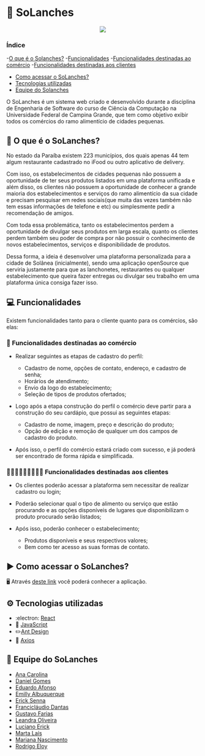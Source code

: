 
# 🍟 SoLanches

<p align=center>
  <img
 src="https://user-images.githubusercontent.com/50140771/128458981-b4a6d117-a5b1-4399-abc4-03f085c99032.png"/> 
</p>

### Índice
-[O que é o Solanches?]()
-[Funcionalidades]()
  -[Funcionalidades destinadas ao comércio]()
  -[Funcionalidades destinadas aos clientes]()
 - [Como acessar o SoLanches?]()
 - [Tecnologias utilizadas]()
 - [Equipe do Solanches]()


O SoLanches é um sistema web criado e desenvolvido durante a disciplina de Engenharia de Software do curso de Ciência da Computação na Universidade Federal de Campina Grande, que tem como objetivo exibir todos os comércios do ramo alimentício de cidades pequenas.

## 📝 O que é o SoLanches?

No estado da Paraíba existem 223 municípios, dos quais apenas 44 tem algum restaurante cadastrado no iFood ou outro aplicativo de delivery. 

Com isso, os estabelecimentos  de cidades pequenas não possuem a oportunidade de ter seus produtos listados em uma plataforma unificada e além disso, os clientes não possuem a oportunidade de conhecer a grande maioria dos estabelecimentos e serviços do ramo alimentício da sua cidade e precisam pesquisar em redes sociais(que muita das vezes também não tem essas informações de telefone e etc) ou simplesmente pedir a recomendação de amigos.

Com toda essa problemática, tanto os estabelecimentos perdem a oportunidade de divulgar seus produtos em larga escala, quanto os clientes perdem também seu poder de compra por não possuir o conhecimento de novos estabelecimentos, serviços e disponibilidade de produtos.

Dessa forma, a ideia é desenvolver uma plataforma personalizada para a cidade de Solânea (inicialmente), sendo uma aplicação openSource que serviria justamente para que as lanchonetes, restaurantes ou qualquer estabelecimento que queira fazer entregas ou divulgar seu trabalho em uma plataforma única consiga fazer isso.


## :computer: Funcionalidades

Existem funcionalidades tanto para o cliente quanto para os comércios, são elas:

### :convenience_store: Funcionalidades destinadas ao comércio

- Realizar  seguintes as etapas de cadastro do perfil:
  - Cadastro de nome, opções de contato, endereço, e cadastro de senha;
  - Horários de atendimento;
  - Envio da logo do estabelecimento;
  - Seleção de tipos de produtos ofertados;

- Logo após a etapa construção do perfil o comércio deve partir para a construção do seu cardápio, que possui as seguintes etapas:
  - Cadastro de nome, imagem, preço e descrição do produto;
  -  Opção de edição e remoção de qualquer um dos campos de cadastro do produto.

- Após isso, o perfil do comércio estará criado com sucesso, e já poderá ser encontrado de forma rápida e simplificada.

### 👩🏼‍💻👨🏻‍💻👩🏾‍💻 Funcionalidades destinadas aos clientes

- Os clientes poderão acessar a plataforma sem necessitar de realizar cadastro ou login;

- Poderão selecionar qual o tipo de alimento ou serviço que estão procurando e as opções disponíveis de lugares que disponibilizam o produto procurado serão listados;

- Após isso, poderão conhecer o estabelecimento;

  - Produtos disponíveis e seus respectivos valores;
  - Bem como ter acesso as suas formas de contato.


## :arrow_forward: Como acessar o SoLanches?

🖥️ Através [deste link]() você poderá conhecer a aplicação.

## :gear: Tecnologias utilizadas

- :electron: [React](https://pt-br.reactjs.org/)
- :wrench: [JavaScript](https://developer.mozilla.org/pt-BR/docs/Web/JavaScript) 
- ✏️[Ant Design](https://ant.design/docs/react/introduce)
- :wrench: [Axios](https://axios-http.com/docs/intro)

## 📌 Equipe do SoLanches 

- [Ana Carolina]()
- [Daniel Gomes]()
- [Eduardo Afonso]()
- [Emilly Albuquerque]()
- [Erick Senna]()
- [Francicláudio Dantas]()
- [Gustavo Farias]()
- [Leandra Oliveira]()
- [Luciano Erick]()
- [Marta Laís]()
- [Mariana Nascimento]()
- [Rodrigo Eloy]()
